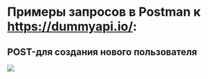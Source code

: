 # Примеры запросов в Postman к https://dummyapi.io/:
## POST-для создания нового пользователя
<img src="[путь к файлу](https://github.com/ArturAkopov/Postman/blob/main/POST%201.png)" >
